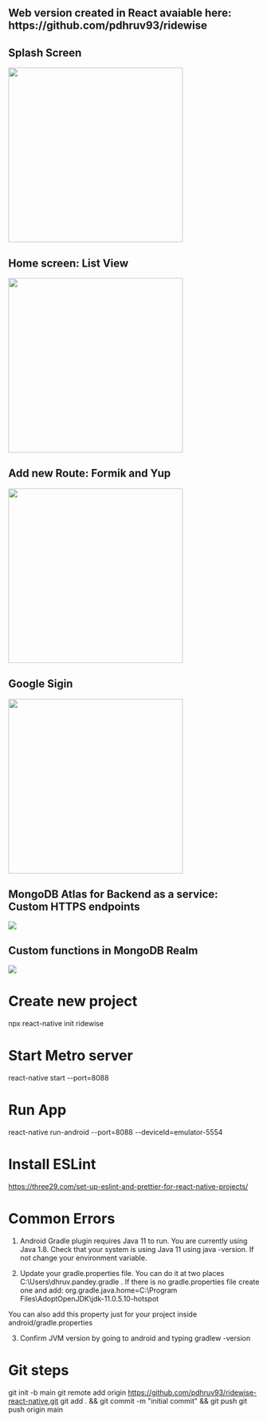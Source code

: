 <h2>Web version created in React avaiable here: https://github.com/pdhruv93/ridewise</h2>
<h2>Splash Screen</h2>
<img src="screenshots/1.PNG" width="350">

<h2>Home screen: List View</h2>
<img src="screenshots/2.PNG" width="350">

<h2>Add new Route: Formik and Yup</h2>
<img src="screenshots/3.PNG" width="350">

<h2>Google Sigin</h2>
<img src="screenshots/4.PNG" width="350">

<h2>MongoDB Atlas for Backend as a service: Custom HTTPS endpoints</h2>
<img src="screenshots/5.PNG">
<br>
<h2>Custom functions in MongoDB Realm</h2>
<img src="screenshots/6.PNG">
<br>


Create new project
=============================
npx react-native init ridewise

Start Metro server
=============================
react-native start --port=8088

Run App
=============================
react-native run-android --port=8088 --deviceId=emulator-5554

Install ESLint
=============================
https://three29.com/set-up-eslint-and-prettier-for-react-native-projects/

Common Errors
==========================
1. Android Gradle plugin requires Java 11 to run. You are currently using Java 1.8.
Check that your system is using Java 11 using java -version. If not change your environment variable.

2. Update your gradle.properties file. You can do it at two places
C:\Users\dhruv.pandey\.gradle . If there is no gradle.properties file create one and add:
org.gradle.java.home=C:\\Program Files\\AdoptOpenJDK\\jdk-11.0.5.10-hotspot

You can also add this property just for your project inside android/gradle.properties

3. Confirm JVM version by going to android and typing
gradlew -version



Git steps
===============================
git init -b main git remote add origin https://github.com/pdhruv93/ridewise-react-native.git git add . && git commit -m "initial commit" && git push git push origin main